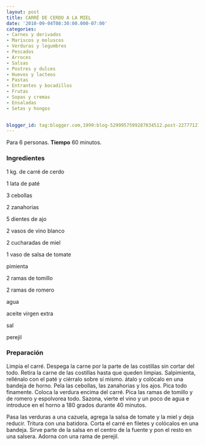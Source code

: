 ```yaml
---
layout: post
title: CARRÉ DE CERDO A LA MIEL
date: '2010-09-04T08:30:00.000-07:00'
categories:
- Carnes y derivados
- Mariscos y moluscos
- Verduras y legumbres
- Pescados
- Arroces
- Salsas
- Postres y dulces
- Huevos y lacteos
- Pastas
- Entrantes y bocadillos
- Frutas
- Sopas y cremas
- Ensaladas
- Setas y hongos
 

blogger_id: tag:blogger.com,1999:blog-5299957599287034512.post-2277712113481175110
---
```


Para 6 personas.
<b>Tiempo</b> 60 minutos.

<h3>Ingredientes</h3>

1 kg. de carré de cerdo

1 lata de paté

3 cebollas

2 zanahorias

5 dientes de ajo

2 vasos de vino blanco

2 cucharadas de miel

1 vaso de salsa de tomate

pimienta

2 ramas de tomillo

2 ramas de romero

agua

aceite virgen extra

sal

perejil

<h3>Preparación</h3>

Limpia el carré. Despega la carne por la parte de las costillas sin cortar del todo. Retira la carne de las costillas hasta que queden limpias. Salpimienta, rellénalo con el paté y ciérralo sobre sí mismo. átalo y colócalo en una bandeja de horno. Pela las cebollas, las zanahorias y los ajos. Pica todo finamente. Coloca la verdura encima del carré. Pica las ramas de tomillo y de romero y espolvorea todo. Sazona, vierte el vino y un poco de agua e introduce en el horno a 180 grados durante 40 minutos.

Pasa las verduras a una cazuela, agrega la salsa de tomate y la miel y deja reducir. Tritura con una batidora. Corta el carré en filetes y colócalos en una bandeja. Sirve parte de la salsa en el centro de la fuente y pon el resto en una salsera. Adorna con una rama de perejil.

